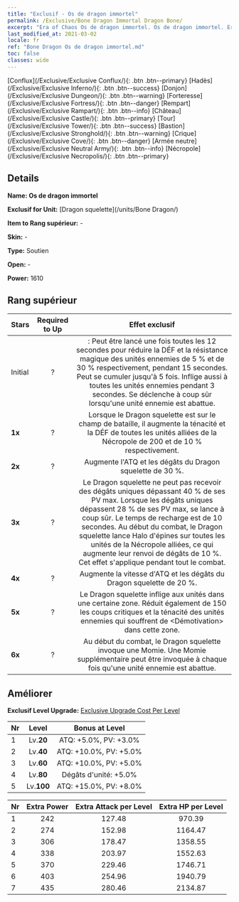 ```yaml
---
title: "Exclusif - Os de dragon immortel"
permalink: /Exclusive/Bone Dragon Immortal Dragon Bone/
excerpt: "Era of Chaos Os de dragon immortel. Os de dragon immortel. Era of Chaos Exclusif Os de dragon immortel. Dragon squelette Exclusif."
last_modified_at: 2021-03-02
locale: fr
ref: "Bone Dragon Os de dragon immortel.md"
toc: false
classes: wide
---
```

 [Conflux](/Exclusive/Exclusive Conflux/){: .btn .btn--primary} [Hadès](/Exclusive/Exclusive Inferno/){: .btn .btn--success} [Donjon](/Exclusive/Exclusive Dungeon/){: .btn .btn--warning} [Forteresse](/Exclusive/Exclusive Fortress/){: .btn .btn--danger} [Rempart](/Exclusive/Exclusive Rampart/){: .btn .btn--info} [Château](/Exclusive/Exclusive Castle/){: .btn .btn--primary} [Tour](/Exclusive/Exclusive Tower/){: .btn .btn--success} [Bastion](/Exclusive/Exclusive Stronghold/){: .btn .btn--warning} [Crique](/Exclusive/Exclusive Cove/){: .btn .btn--danger} [Armée neutre](/Exclusive/Exclusive Neutral Army/){: .btn .btn--info} [Nécropole](/Exclusive/Exclusive Necropolis/){: .btn .btn--primary} 

## Details
 **Name: Os de dragon immortel** 

 **Exclusif for Unit:** [Dragon squelette](/units/Bone Dragon/) 

 **Item to Rang supérieur:** -

 **Skin:** -

 **Type:** Soutien

 **Open:** -

 **Power:** 1610

## Rang supérieur

  |     Stars    |  Required to Up | Effet exclusif |
  |:-------------|:---------------:|:---------------:|
  |  Initial  | ? | <Rage du Dragon> : Peut être lancé une fois toutes les 12 secondes pour réduire la DÉF et la résistance magique des unités ennemies de 5 % et de 30 % respectivement, pendant 15 secondes. Peut se cumuler jusqu'à 5 fois. Inflige aussi <Silence> à toutes les unités ennemies pendant 3 secondes. Se déclenche à coup sûr lorsqu'une unité ennemie est abattue. |
  | **1x** <i class="fas fa-star"/> | ? | Lorsque le Dragon squelette est sur le champ de bataille, il augmente la ténacité et la DÉF de toutes les unités alliées de la Nécropole de 200 et de 10 % respectivement. |
  | **2x** <i class="fas fa-star"/> | ? | Augmente l'ATQ et les dégâts du Dragon squelette de 30 %. |
  | **3x** <i class="fas fa-star"/> | ? | Le Dragon squelette ne peut pas recevoir des dégâts uniques dépassant 40 % de ses PV max. Lorsque les dégâts uniques dépassent 28 % de ses PV max, <Rage du Dragon> se lance à coup sûr. Le temps de recharge est de 10 secondes. Au début du combat, le Dragon squelette lance Halo d'épines sur toutes les unités de la Nécropole alliées, ce qui augmente leur renvoi de dégâts de 10 %. Cet effet s'applique pendant tout le combat. |
  | **4x** <i class="fas fa-star"/> | ? | Augmente la vitesse d'ATQ et les dégâts du Dragon squelette de 20 %. |
  | **5x** <i class="fas fa-star"/> | ? | Le Dragon squelette inflige <Saignement> aux unités dans une certaine zone. Réduit également de 150 les coups critiques et la ténacité des unités ennemies qui souffrent de <Démotivation> dans cette zone. |
  | **6x** <i class="fas fa-star"/> | ? | Au début du combat, le Dragon squelette invoque une Momie. Une Momie supplémentaire peut être invoquée à chaque fois qu'une unité ennemie est abattue. |


## Améliorer
 **Exclusif Level Upgrade:** [Exclusive Upgrade Cost Per Level](/Exclusive/ExclusiveUpgradeCostPerLevel/)

  |  Nr  |   Level  | Bonus at Level |
  |:-----|:--------:|:--------------:|
  | 1 | Lv.**20** | ATQ: +5.0%, PV: +3.0% |
  | 2 | Lv.**40** | ATQ: +10.0%, PV: +5.0% |
  | 3 | Lv.**60** | ATQ: +10.0%, PV: +5.0% |
  | 4 | Lv.**80** | Dégâts d'unité: +5.0% |
  | 5 | Lv.**100** | ATQ: +15.0%, PV: +8.0% |


  |  Nr  |  Extra Power | Extra Attack per Level | Extra HP per Level |
  |:-----|:--------:|:--------:|:--------:|
  | 1 | 242 | 127.48 | 970.39 |
  | 2 | 274 | 152.98 | 1164.47 |
  | 3 | 306 | 178.47 | 1358.55 |
  | 4 | 338 | 203.97 | 1552.63 |
  | 5 | 370 | 229.46 | 1746.71 |
  | 6 | 403 | 254.96 | 1940.79 |
  | 7 | 435 | 280.46 | 2134.87 |


